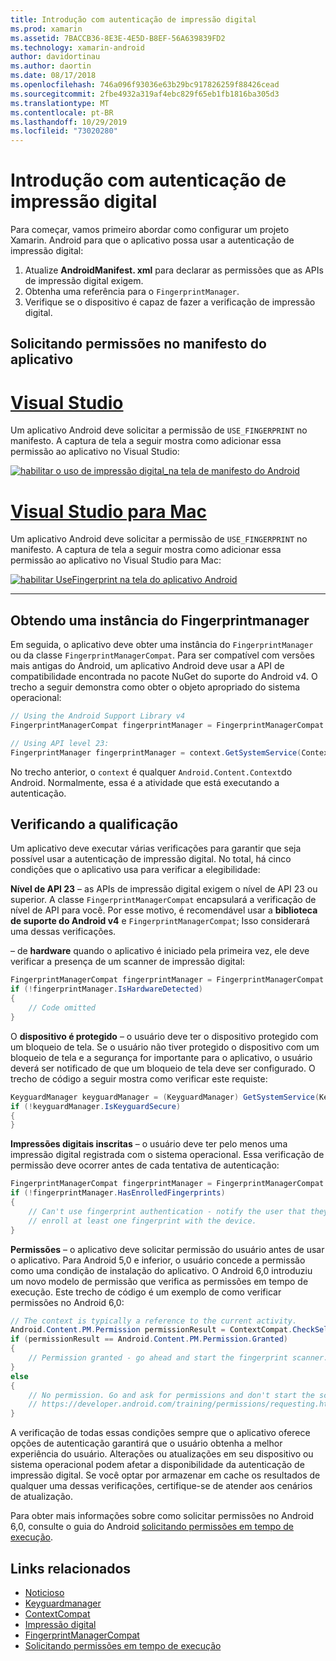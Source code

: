 ```yaml
---
title: Introdução com autenticação de impressão digital
ms.prod: xamarin
ms.assetid: 7BACCB36-8E3E-4E5D-B8EF-56A639839FD2
ms.technology: xamarin-android
author: davidortinau
ms.author: daortin
ms.date: 08/17/2018
ms.openlocfilehash: 746a096f93036e63b29bc917826259f88426cead
ms.sourcegitcommit: 2fbe4932a319af4ebc829f65eb1fb1816ba305d3
ms.translationtype: MT
ms.contentlocale: pt-BR
ms.lasthandoff: 10/29/2019
ms.locfileid: "73020280"
---
```

# <a name="getting-started-with-fingerprint-authentication"></a>Introdução com autenticação de impressão digital

Para começar, vamos primeiro abordar como configurar um projeto Xamarin. Android para que o aplicativo possa usar a autenticação de impressão digital:

1. Atualize **AndroidManifest. xml** para declarar as permissões que as APIs de impressão digital exigem.
2. Obtenha uma referência para o `FingerprintManager`.
3. Verifique se o dispositivo é capaz de fazer a verificação de impressão digital.

## <a name="requesting-permissions-in-the-application-manifest"></a>Solicitando permissões no manifesto do aplicativo

# <a name="visual-studiotabwindows"></a>[Visual Studio](#tab/windows)

Um aplicativo Android deve solicitar a permissão de `USE_FINGERPRINT` no manifesto. A captura de tela a seguir mostra como adicionar essa permissão ao aplicativo no Visual Studio:

[![habilitar o uso de impressão digital\_na tela de manifesto do Android](get-started-images/fingerprint-01-vs.png)](get-started-images/fingerprint-01-vs.png#lightbox) 

# <a name="visual-studio-for-mactabmacos"></a>[Visual Studio para Mac](#tab/macos)

Um aplicativo Android deve solicitar a permissão de `USE_FINGERPRINT` no manifesto. A captura de tela a seguir mostra como adicionar essa permissão ao aplicativo no Visual Studio para Mac:

[![habilitar UseFingerprint na tela do aplicativo Android](get-started-images/fingerprint-01-xs.png)](get-started-images/fingerprint-01-xs.png#lightbox) 

-----

## <a name="getting-an-instance-of-the-fingerprintmanager"></a>Obtendo uma instância do Fingerprintmanager

Em seguida, o aplicativo deve obter uma instância do `FingerprintManager` ou da classe `FingerprintManagerCompat`. Para ser compatível com versões mais antigas do Android, um aplicativo Android deve usar a API de compatibilidade encontrada no pacote NuGet do suporte do Android v4. O trecho a seguir demonstra como obter o objeto apropriado do sistema operacional: 

```csharp
// Using the Android Support Library v4
FingerprintManagerCompat fingerprintManager = FingerprintManagerCompat.From(context);

// Using API level 23:
FingerprintManager fingerprintManager = context.GetSystemService(Context.FingerprintService) as FingerprintManager;
```  

No trecho anterior, o `context` é qualquer `Android.Content.Context`do Android. Normalmente, essa é a atividade que está executando a autenticação.

## <a name="checking-for-eligibility"></a>Verificando a qualificação

Um aplicativo deve executar várias verificações para garantir que seja possível usar a autenticação de impressão digital. No total, há cinco condições que o aplicativo usa para verificar a elegibilidade:  

**Nível de API 23** &ndash; as APIs de impressão digital exigem o nível de API 23 ou superior. A classe `FingerprintManagerCompat` encapsulará a verificação de nível de API para você. Por esse motivo, é recomendável usar a **biblioteca de suporte do Android v4** e `FingerprintManagerCompat`; Isso considerará uma dessas verificações.

&ndash; de **hardware** quando o aplicativo é iniciado pela primeira vez, ele deve verificar a presença de um scanner de impressão digital:

```csharp
FingerprintManagerCompat fingerprintManager = FingerprintManagerCompat.From(context);
if (!fingerprintManager.IsHardwareDetected)
{
    // Code omitted
}
```

O **dispositivo é protegido** &ndash; o usuário deve ter o dispositivo protegido com um bloqueio de tela. Se o usuário não tiver protegido o dispositivo com um bloqueio de tela e a segurança for importante para o aplicativo, o usuário deverá ser notificado de que um bloqueio de tela deve ser configurado. O trecho de código a seguir mostra como verificar este requiste:

```csharp
KeyguardManager keyguardManager = (KeyguardManager) GetSystemService(KeyguardService);
if (!keyguardManager.IsKeyguardSecure)
{
}
```

**Impressões digitais inscritas** &ndash; o usuário deve ter pelo menos uma impressão digital registrada com o sistema operacional. Essa verificação de permissão deve ocorrer antes de cada tentativa de autenticação:

```csharp
FingerprintManagerCompat fingerprintManager = FingerprintManagerCompat.From(context);
if (!fingerprintManager.HasEnrolledFingerprints)
{
    // Can't use fingerprint authentication - notify the user that they need to
    // enroll at least one fingerprint with the device.
}
```

**Permissões** &ndash; o aplicativo deve solicitar permissão do usuário antes de usar o aplicativo. Para Android 5,0 e inferior, o usuário concede a permissão como uma condição de instalação do aplicativo. O Android 6,0 introduziu um novo modelo de permissão que verifica as permissões em tempo de execução. Este trecho de código é um exemplo de como verificar permissões no Android 6,0:

```csharp
// The context is typically a reference to the current activity.
Android.Content.PM.Permission permissionResult = ContextCompat.CheckSelfPermission(context, Manifest.Permission.UseFingerprint);
if (permissionResult == Android.Content.PM.Permission.Granted)
{
    // Permission granted - go ahead and start the fingerprint scanner.
}
else
{
    // No permission. Go and ask for permissions and don't start the scanner. See
    // https://developer.android.com/training/permissions/requesting.html
}
```

A verificação de todas essas condições sempre que o aplicativo oferece opções de autenticação garantirá que o usuário obtenha a melhor experiência do usuário. Alterações ou atualizações em seu dispositivo ou sistema operacional podem afetar a disponibilidade da autenticação de impressão digital. Se você optar por armazenar em cache os resultados de qualquer uma dessas verificações, certifique-se de atender aos cenários de atualização.

Para obter mais informações sobre como solicitar permissões no Android 6,0, consulte o guia do Android [solicitando permissões em tempo de execução](https://developer.android.com/training/permissions/requesting.html).

## <a name="related-links"></a>Links relacionados

- [Noticioso](xref:Android.Content.Context)
- [Keyguardmanager](xref:Android.App.KeyguardManager)
- [ContextCompat](https://developer.android.com/reference/android/support/v4/content/ContextCompat)
- [Impressão digital](https://developer.android.com/reference/android/hardware/fingerprint/FingerprintManager.html)
- [FingerprintManagerCompat](https://developer.android.com/reference/android/support/v4/hardware/fingerprint/FingerprintManagerCompat.html)
- [Solicitando permissões em tempo de execução](https://developer.android.com/training/permissions/requesting.html)
